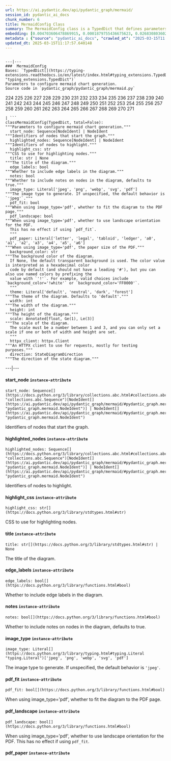 ```yaml
---
url: https://ai.pydantic.dev/api/pydantic_graph/mermaid/
session_id: pydantic_ai_docs
chunk_number: 6
title: MermaidConfig Class
summary: The MermaidConfig class is a TypedDict that defines parameters for configuring the generation of mermaid charts. It includes attributes such as start_node, highlighted_nodes, highlight_css, title, edge_labels, and notes which customize various aspects of the diagram.
embedding: [0.004703606478869915, 0.0001879755436675623, 0.026830803602933884, -0.025046778842806816, 0.04014057293534279, 0.025445837527513504, -0.004075676668435335, -0.03509365767240524, -0.06075076013803482, 0.019096113741397858, -0.008485858328640461, -0.030774438753724098, 0.010222935117781162, -0.055445633828639984, 0.030164115130901337, 0.01818062737584114, -0.039671093225479126, 0.023603126406669617, -0.007417790126055479, 0.054553620517253876, 0.07244082540273666, -0.01078044343739748, 0.017722884193062782, 0.014178307726979256, -0.016513971611857414, -0.011091474443674088, 0.04239407926797867, 0.06671316176652908, 0.04211239144206047, 0.0068368082866072655, 0.01330976840108633, -0.02910778298974037, -0.006965915206819773, 0.007077416870743036, -0.048825960606336594, 0.001401839079335332, 0.0005013903719373047, -0.010381384752690792, -0.013826197013258934, 0.03978846222162247, -0.024412980303168297, -0.07840322703123093, -0.0011069467291235924, -0.013157187961041927, -0.04110300913453102, -0.00359152490273118, 0.009377870708703995, 0.05760524421930313, 0.0074060531333088875, 0.006848545279353857, -0.01887311227619648, 0.027182914316654205, -0.00554280262440443, 0.04124385118484497, -0.02974158152937889, -0.02393176220357418, -0.03457723185420036, 0.007646661717444658, 0.005622027441859245, -0.029929375275969505, 0.03765232488512993, -0.005240574944764376, -0.03725326806306839, 0.04053962975740433, -0.015504589304327965, 0.0520184263586998, -0.02357965148985386, 0.030774438753724098, -0.03051622398197651, -0.004735883325338364, 0.06596199423074722, 0.03840349614620209, -0.03260541334748268, -0.0326523594558239, 0.007617319002747536, -0.024671193212270737, -0.012100856751203537, 0.04664287716150284, -0.017816780135035515, -0.023708758875727654, -0.01713603362441063, 0.046196870505809784, -0.007464738097041845, 0.011425978504121304, -0.013908356428146362, -0.04347388446331024, -0.0062323519960045815, -0.03457723185420036, -0.03638472780585289, -0.004639053251594305, -0.006114982068538666, -0.06408407539129257, -0.050187453627586365, 0.03213593363761902, 0.03298099711537361, 0.004935412667691708, -0.0040404656901955605, -0.00035339401802048087, -0.04025794193148613, -0.009143130853772163, 0.01549285277724266, -0.014295677654445171, -0.08863789588212967, 0.004404312931001186, 0.04887290671467781, -0.00927810650318861, -0.01650223508477211, 0.013157187961041927, -0.01492947619408369, -0.015974070876836777, -0.10328568518161774, 0.02217121049761772, 0.02156088687479496, 0.037276741117239, -0.029600737616419792, -0.023215804249048233, -0.07938913255929947, 0.037558428943157196, 0.0015580879990011454, -0.03140823915600777, -0.0627225786447525, -0.015610222704708576, 0.022699376568198204, 0.023098435252904892, -0.004697738215327263, 0.005313931033015251, -0.03936592862010002, 0.02927210181951523, -0.05366160720586777, 0.0054635778069496155, 0.0057482002303004265, 0.026314375922083855, 0.010545702651143074, -0.08483510464429855, 0.02170173078775406, -0.026197005063295364, -0.05366160720586777, 0.015129005536437035, -0.023685285821557045, -0.01826278679072857, 0.037934016436338425, -0.00042803407995961607, 0.05708881467580795, 0.0143778370693326, 0.029812004417181015, 0.031572554260492325, -0.01893179677426815, 0.04666635021567345, -0.0184975266456604, -0.013227609917521477, 0.009759323671460152, 0.03884950280189514, -0.0013035415904596448, -0.025304991751909256, 0.01205390878021717, -0.01275812927633524, 0.0609855018556118, 0.0229810643941164, 0.001511140028014779, -0.005900781601667404, -0.023215804249048233, 0.0043456279672682285, -0.01681913435459137, -0.01330976840108633, 0.008767546154558659, -0.019084377214312553, 0.005129073280841112, -0.015481115318834782, -0.03471807390451431, -0.0032218091655522585, 0.009430686943233013, -0.01713603362441063, -0.013861408457159996, -0.01411962229758501, 0.025962265208363533, 0.005211232230067253, -0.03450680896639824, -0.02737070620059967, -0.009366133250296116, -0.01879095286130905, 0.007799242623150349, 0.023286227136850357, -0.08389614522457123, 0.028943466022610664, -0.04753489047288895, -0.03922508656978607, -0.019319117069244385, -0.011308608576655388, 0.03124392032623291, 0.02537541463971138, 0.004330956377089024, 0.004970623645931482, 0.023086698725819588, -0.027089018374681473, 0.008978812023997307, -0.0031777953263372183, 0.07661920040845871, -0.017934150993824005, 0.02019939385354519, 0.017100822180509567, 0.007335631176829338, 0.014084411785006523, 0.05352076515555382, 0.0167604498565197, -0.008708860725164413, -0.03647862747311592, -0.00974171794950962, -0.037276741117239, -0.004750554449856281, -0.045915182679891586, -0.0031455184798687696, -0.03025801107287407, 0.011766351759433746, 0.022347265854477882, -0.022147737443447113, 0.016948241740465164, -0.06807465851306915, -0.025422362610697746, 0.008374356664717197, 0.017229929566383362, -0.0030486881732940674, 0.048309531062841415, 0.06657231599092484, -0.043567780405282974, -0.0002325395034858957, 0.024530349299311638, 0.007001126185059547, -0.024976355955004692, -0.0216782558709383, 0.0424879752099514, 0.001039458904415369, -0.011332082562148571, 0.0021728139836341143, -0.0005615425761789083, -0.009325054474174976, -0.04722972586750984, -0.0047300150617957115, 0.0059682694263756275, 0.010275752283632755, -0.019589068368077278, 0.01927216909825802, 0.04802784323692322, -0.02499983087182045, 0.026337848976254463, 0.024342557415366173, -0.006343853659927845, -0.017722884193062782, -0.004178375471383333, -0.04237060621380806, 0.03800443559885025, 0.01976512372493744, 0.022582005709409714, 0.0014443857362493873, -0.003538708435371518, -0.02488246001303196, 0.011003446765244007, -0.027417654171586037, 0.007887270301580429, -0.02488246001303196, 0.00693657249212265, 0.010281620547175407, 0.006006414536386728, -0.02130267210304737, -0.03499976173043251, 0.02725333534181118, 0.007922481745481491, -0.012828551232814789, 0.016666553914546967, -0.02280500903725624, -0.06380238384008408, 0.03434249013662338, 0.026290901005268097, 0.01475342083722353, -0.005933058448135853, 0.0032804941292852163, -0.01580975204706192, 0.0010313896927982569, 0.03335658088326454, -0.012945921160280704, -0.0015258112689480186, 0.0170538742095232, 0.004433655180037022, 0.03075096569955349, 0.06516388058662415, -0.0032452831510454416, 0.009154867380857468, 0.01895526982843876, -0.015199427492916584, 0.015621960163116455, -0.023450545966625214, 0.03495281562209129, 0.004800437018275261, 0.00039869153988547623, -0.019025692716240883, -0.02387307770550251, 0.005724726244807243, -0.002617353107780218, 0.016713501885533333, 0.020152445882558823, -0.007652530446648598, 0.019213484600186348, -0.015340271405875683, -0.018779214471578598, 0.021396568045020103, 0.02537541463971138, 0.01194827537983656, 0.03840349614620209, -0.013110239990055561, 0.009372002445161343, -0.015340271405875683, 0.012558599933981895, -0.02551625855267048, -0.027675868943333626, -0.022323792800307274, 0.007617319002747536, 0.0037969225086271763, 0.03164297714829445, 0.04037531465291977, -0.021150091663002968, -0.0520184263586998, -0.03863823413848877, 0.01624402031302452, 0.013790986500680447, 0.0323706716299057, 0.03586830198764801, 0.005633764434605837, -0.03511713445186615, -0.008104405365884304, -0.013063292019069195, -0.011625507846474648, -0.007893138565123081, -0.03140823915600777, -0.0002965428866446018, 0.052675697952508926, 0.00812201015651226, -0.03340353071689606, 0.005589750595390797, 0.015152479521930218, -0.06150193139910698, 0.053567711263895035, -0.0032951654866337776, -0.015234638005495071, -0.04274618998169899, -0.015997543931007385, -0.04650203138589859, -0.026948174461722374, -0.006684226915240288, 0.05629069730639458, 0.03415469825267792, 0.009952983818948269, -0.0020393054001033306, 0.030070219188928604, 0.02852093242108822, 0.019530383870005608, -0.03577440604567528, -0.022089051082730293, 0.0025249242316931486, 0.009143130853772163, -0.06051602214574814, 0.02523457072675228, -0.04589170590043068, 0.014354363083839417, -0.049671024084091187, -0.0182041022926569, -0.03927203267812729, -0.015997543931007385, -0.003873213194310665, 0.003136715851724148, 0.03312183916568756, 0.029436420649290085, 0.012488177977502346, 0.017875464633107185, 0.011871985159814358, -0.023650074377655983, -0.030680542811751366, 0.005642567295581102, -0.007681872695684433, -0.0034829576034098864, -0.005451840814203024, 0.0029166468884795904, 0.015082057565450668, -0.030962230637669563, 0.028192296624183655, 0.05009355768561363, -0.0048151081427931786, 0.008116141892969608, 0.0450935922563076, -0.023591389879584312, -0.010369648225605488, 0.022793272510170937, 0.0014055068604648113, -0.016901293769478798, 0.01924869604408741, -0.02019939385354519, -0.0010768705978989601, 0.058685049414634705, -0.03011716715991497, 0.015680644661188126, 0.06680706143379211, -0.02462424524128437, -0.013168924488127232, 0.004087413661181927, 0.03335658088326454, 0.020586714148521423, -0.02037544921040535, 0.02332143858075142, 0.0465255044400692, -0.0006818469264544547, 0.006866150535643101, -0.04337998852133751, 0.02399044670164585, -0.00947763491421938, -0.0019600805826485157, -0.008761677891016006, -0.002805145224556327, -0.0739901065826416, -0.02222989685833454, -0.04704193398356438, 0.03997625410556793, 0.020586714148521423, -0.015258111990988255, -0.02887304313480854, -0.00821003783494234, -0.028567880392074585, -0.0010086492402479053, 0.08145484328269958, 0.028708726167678833, -0.041689857840538025, 0.031079601496458054, -0.053192127496004105, 0.0046302503906190395, 0.015610222704708576, 0.030821386724710464, -0.00415490148589015, 0.03838002309203148, -0.02936599776148796, -0.021255724132061005, 0.023966973647475243, 0.004935412667691708, -0.006631410215049982, 0.0090316291898489, -0.03399037942290306, 0.024976355955004692, 0.04896680265665054, -0.03861476108431816, 0.0229810643941164, 0.038661710917949677, -0.037042003124952316, -0.0184975266456604, -0.04227671027183533, -0.02652564086019993, 0.05075082927942276, -0.05136115476489067, -0.002926916815340519, 0.017229929566383362, 0.0022491044364869595, 0.07089153677225113, 0.006461223587393761, 0.029225153848528862, -0.0682154968380928, 0.050328295677900314, 0.01768767274916172, 0.0010277219116687775, 0.002030502539128065, -0.04676024615764618, -0.018474053591489792, 0.0005355010507628322, 0.01632617972791195, 0.0025293256621807814, -0.014236992225050926, 0.005674844142049551, 0.024929407984018326, 0.07981166243553162, -0.002318059327080846, -0.0015272783348336816, -0.044436316937208176, -0.028802622109651566, 0.009131393395364285, 0.06859108060598373, 0.006525777280330658, -0.02318059466779232, -0.013779249042272568, -0.010880207642912865, 0.009014023467898369, -0.018485790118575096, 0.046337712556123734, -0.0002503284194972366, -0.0009162203059531748, -0.006590330973267555, -0.012840288691222668, 0.012429493479430676, 0.018427105620503426, -0.0016798594733700156, -0.011150158941745758, 0.02150220237672329, -0.006197141017764807, -0.03849739208817482, -0.03823917731642723, -0.032957524061203, -0.037558428943157196, 0.0479808934032917, -0.04483537748456001, 0.03436596319079399, 0.03262888640165329, -0.006731174886226654, -0.027535025030374527, -0.008550411090254784, -0.0019366065971553326, 0.008491726592183113, 0.026032688096165657, -0.07262861728668213, -0.0004144631384406239, 0.04152553901076317, 0.022523321211338043, -0.01768767274916172, -0.0037030265666544437, 0.027065543457865715, 0.011930670589208603, -0.007494080811738968, 0.004867924842983484, -0.018450578674674034, -0.011584428139030933, -0.0017268075607717037, 0.02751155011355877, 0.005724726244807243, 0.0013358184369280934, 0.0015390153275802732, -0.043708622455596924, -0.03791053965687752, -0.049436286091804504, 0.04873206466436386, -0.01664307899773121, -0.04204196855425835, 0.007177181541919708, -0.028708726167678833, -0.003826265223324299, 0.03140823915600777, -0.026455219835042953, -0.005604422185570002, -0.003160189837217331, -0.008298065513372421, 0.013779249042272568, 0.00734736816957593, -0.004454195033758879, 0.000582815904635936, 0.03999972715973854, -0.008233511820435524, -0.00440137879922986, 0.015856700018048286, 0.006114982068538666, -0.004568630829453468, 0.008955338038504124, 0.00943655613809824, -0.04563349485397339, -0.0019439421594142914, 0.007177181541919708, 0.01419004425406456, -0.014072674326598644, 0.005305128172039986, 0.03061012178659439, 0.0014553891960531473, -0.01823931373655796, 0.030962230637669563, 0.03687768429517746, -0.055210892111063004, 0.04558654502034187, 0.01776983216404915, 0.006971783470362425, -0.011355556547641754, 0.0037822513841092587, -0.0036942237056791782, -0.009800403378903866, 0.027535025030374527, -0.04614992067217827, 0.006549251265823841, -0.032934047281742096, -0.0025601352099329233, -0.0032276776619255543, -0.001140690641477704, -0.006514040287584066, -0.03539882227778435, -0.01782851666212082, 0.023567914962768555, 0.00487672770395875, -0.07004646956920624, 0.023567914962768555, 0.01275812927633524, 0.00799290370196104, 0.014952950179576874, 0.004395510070025921, -0.028849570080637932, 0.009078577160835266, 0.0063497223891317844, 0.027441129088401794, 0.008039851672947407, -0.01907264068722725, -0.01159029733389616, -0.002698044991120696, -0.03953024744987488, 0.003676618216559291, 0.006426012609153986, -0.020351974293589592, -0.04321566969156265, 0.025187622755765915, -0.02737070620059967, 0.0003818195837084204, 0.03159603103995323, -0.0183566827327013, -0.029342524707317352, -0.005205363966524601, -0.05051608756184578, -0.011384899728000164, 0.01916653662919998, 0.011332082562148571, -0.045328330248594284, 0.012323860079050064, -0.008080931380391121, 0.017781568691134453, 0.03791053965687752, -0.04476495459675789, 0.004903135821223259, 0.010745231993496418, -0.0016021018382161856, -0.007359105162322521, 0.004864990245550871, -0.016455287113785744, -0.02126746065914631, -0.002667235443368554, 0.0138731449842453, 0.01556327473372221, -0.03678378835320473, 0.006672489922493696, 0.03784012049436569, -0.014553891494870186, -0.009729980491101742, 0.0003983247734140605, 0.007364973425865173, -0.0116313761100173, -0.0003031449450645596, 0.004732949193567038, 0.02424866147339344, 0.053567711263895035, 0.00026371591957286, 0.009078577160835266, 0.006056297104805708, -0.028708726167678833, -0.013931830413639545, 0.016572657972574234, 0.02786366082727909, 0.004600907675921917, -0.012675969861447811, 0.0013930363347753882, -0.017124297097325325, -0.012981132604181767, 0.01589191146194935, -0.011367294006049633, -0.00933679100126028, -0.0072241295129060745, -0.04063352569937706, 0.008028114214539528, -0.041455116122961044, 0.029788529500365257, -0.005980006419122219, -0.029412945732474327, -0.004621447529643774, 0.05150199681520462, 0.014330889098346233, -0.024647720158100128, 0.0003983247734140605, 0.0013277492253109813, -0.002202156465500593, 0.0650230348110199, 0.02887304313480854, 0.03126739338040352, -0.0029107783921062946, -0.005466512404382229, 0.01174874696880579, -0.005293391179293394, -0.01798109896481037, 0.0534738153219223, 0.0027655328158289194, 0.023650074377655983, -0.04309830069541931, 0.009342659264802933, 0.04877901077270508, -0.009430686943233013, -0.0011274864664301276, 0.03171340003609657, 0.01861489750444889, 0.04201849550008774, -0.013896618969738483, 0.01768767274916172, -0.009606742300093174, -0.004844450857490301, 0.024976355955004692, 0.05877894535660744, -0.007787505630403757, 0.018098467960953712, -0.008638438768684864, -0.05699491873383522, -0.017018664628267288, 0.0179224144667387, -0.04521096125245094, 0.03762885183095932, -0.020023338496685028, -0.00662554195150733, -0.006431881338357925, 0.013673616573214531, 0.01739424839615822, -0.04112648218870163, -0.0021229316480457783, 0.008409567177295685, -0.03370869159698486, 0.03373216465115547, 0.019847283139824867, 0.008139615878462791, -0.008532806299626827, 0.01330976840108633, -0.02812187559902668, 0.012535125948488712, -0.003934832289814949, -0.012241700664162636, -0.015528063289821148, 0.013837934471666813, 0.0031924666836857796, 0.03891992196440697, -0.008826231583952904, -0.0023752772249281406, -0.030281484127044678, -0.01426046621054411, -0.05483530834317207, 0.03262888640165329, 0.0062499577179551125, 0.006848545279353857, 0.005090927705168724, 0.011883722618222237, -0.012112594209611416, 0.008503463119268417, 0.0028652974870055914, 0.016103176400065422, -0.01604449190199375, -0.01630270667374134, 0.02055150456726551, -0.03239414468407631, -0.019060904160141945, -0.004970623645931482, -0.04441284388303757, 0.01187785342335701, -0.03387301042675972, 0.04349735751748085, 0.016314443200826645, 0.007118496112525463, -0.02029328979551792, -0.05014050379395485, 0.049671024084091187, 0.03399037942290306, 0.009917773306369781, -0.023368386551737785, 0.0009727046708576381, 0.03516408056020737, -0.012089120224118233, -0.00917834136635065, -0.03549271821975708, -0.0029474564362317324, -0.006760517600923777, -0.006877887528389692, 0.02962421253323555, 0.01800457201898098, -0.029060835018754005, -0.021091405302286148, -0.012910710647702217, -0.04126732423901558, 0.0074706063605844975, 0.008568016812205315, 0.033450476825237274, -0.022828483954072, 0.03248804062604904, -0.0381452813744545, -0.02318059466779232, 0.02823924459517002, -0.017851991578936577, -0.002667235443368554, 0.0042282575741410255, 0.029671160504221916, 0.04725319892168045, 0.016232283785939217, 0.006666621658951044, -0.03286362811923027, -0.00859735906124115, -0.030187588185071945, -0.07037510722875595, 0.007271077483892441, -0.007247603498399258, -0.007065679877996445, 0.028427036479115486, -0.0025278583634644747, 0.011062131263315678, -0.08319192379713058, -0.021959945559501648, 0.02838008850812912, -0.013755775056779385, 0.04953018203377724, -0.03434249013662338, 0.009465898387134075, 0.033450476825237274, 0.02812187559902668, -0.05859115347266197, 0.01728861592710018, 0.021525675430893898, 0.0447884276509285, -0.00687201926484704, 0.006185404025018215, -0.020328501239418983, -0.009923641569912434, -0.00828045979142189, 0.041196905076503754, -0.0008692722767591476, -0.04009362310171127, 0.002367941662669182, -0.0010233204811811447, 0.05422498285770416, 0.029553789645433426, -0.024342557415366173, 0.017816780135035515, 0.01563369669020176, 0.02673690766096115, 0.00565723842009902, 0.01956559531390667, 0.00703046889975667, -0.014812106266617775, 0.03422512114048004, -0.007910744287073612, 0.026971647515892982, 0.03176034614443779, 0.0027787371072918177, 0.032675836235284805, 0.019929442554712296, -0.026337848976254463, -0.02835661545395851, 0.016842609271407127, 0.04835648089647293, 0.010064485482871532, 0.0033245079685002565, -0.022992800921201706, 0.03133781626820564, -0.016279231756925583, -0.001409908290952444, -0.02737070620059967, 0.02251158468425274, 0.014413047581911087, 0.007787505630403757, 0.019354328513145447, 0.02725333534181118, -0.05178368464112282, -0.041689857840538025, -0.01685434579849243, 0.010569177567958832, 0.0029401208739727736, 0.037182845175266266, 0.009548056870698929, -0.03349742665886879, -0.020645400509238243, -0.031103074550628662, -0.003154321340844035, -0.0361265167593956, 0.004239994566887617, -0.0179224144667387, 0.016091439872980118, -0.01679566130042076, -0.00972411222755909, -0.02043413370847702, -0.027065543457865715, 0.002803678158670664, 0.016549183055758476, 0.00734149944037199, 0.0003788853355217725, 0.003239414654672146, 0.008820362389087677, -0.01658439449965954, 0.0020143643487244844, 0.03314531594514847, -0.0007614385103806853, 0.011830905452370644, 0.012077382765710354, -0.0106924157589674, -0.0038174623623490334, -0.011214712634682655, -0.002853560494259, 0.017664199694991112, -0.01426046621054411, -0.02873219922184944, -0.0003231345326639712, -0.008233511820435524, -0.01430741511285305, 0.021889522671699524, 0.061314139515161514, -0.025398889556527138, 0.0006983520579524338, -0.004644921515136957, -0.002411955501884222, -0.011531611904501915, 0.003987648990005255, 0.061314139515161514, -0.00446593202650547, -0.002746460260823369, -0.019812071695923805, 0.01286376267671585, 0.0021904194727540016, 0.014178307726979256, 0.02661953680217266, -0.009060971438884735, -0.03499976173043251, -0.03854433819651604, 0.049952711910009384, 0.02838008850812912, -0.010844997130334377, -0.009542188607156277, 0.0006367327878251672, -0.012018697336316109, 0.029178205877542496, 0.016056228429079056, -0.016572657972574234, 0.022335529327392578, 0.033427003771066666, 0.0006326981820166111, -0.00875580869615078, 0.0067194378934800625, 0.0004063939559273422, -0.011813299730420113, -0.03401385247707367, 0.022898904979228973, 0.0114905321970582, -0.02005854994058609, 0.04748794063925743, -0.009735849685966969, -0.03246456757187843, -0.032699309289455414, -0.01524637546390295, 0.006731174886226654, 0.028591355308890343, -0.01205390878021717, 0.0006624074885621667, 0.01592712104320526, 0.010269883088767529, -0.027394181117415428, 0.02525804378092289, -0.005642567295581102, 0.010035143233835697, 0.04171333089470863, 0.006907230243086815, 0.0416194349527359, -0.019119588658213615, 0.040070150047540665, -0.0014275137800723314, -0.05464751645922661, -0.018626634031534195, -0.03396690636873245, -0.010891945101320744, -0.012769866734743118, -0.0424879752099514, 0.009835613891482353, -0.008327408693730831, 0.0034301411360502243, -0.010023405775427818, 0.009283974766731262, -0.03129086643457413, 0.0067370436154305935, 0.034835442900657654, -0.02341533452272415, 0.0062323519960045815, -0.002420758130028844, 0.012546863406896591, 0.04551612213253975, 0.07450653612613678, -0.012816814705729485, -0.0021904194727540016, 0.0447884276509285, -0.03990583121776581, 0.0054841176606714725, 0.020222866907715797, 0.057558294385671616, 0.07112627476453781, -0.04488232359290123, 0.04415462911128998, 0.007218260783702135, -0.004820976871997118, 0.0030633595306426287, 0.009383738972246647, 0.018720529973506927, 0.003978846129029989, -0.0211031436920166, -0.00116856605745852, -0.0034066669177263975, 0.036431677639484406, 0.0199411790817976, 0.013086766004562378, 0.017499880865216255, 0.007734689395874739, 0.04849732294678688, -0.010258146561682224, -0.02762892097234726, -0.01286376267671585, 0.004979426506906748, -0.009460030123591423, 0.004906069952994585, 0.015457641333341599, 0.04152553901076317, -0.0041431644931435585, -0.015269849449396133, 0.016842609271407127, -0.008456515148282051, -0.01632617972791195, 0.01524637546390295, -0.008362619206309319, 0.020680610090494156, -0.01919001154601574, -0.005997611675411463, -0.0023562046699225903, -0.02676038257777691, -0.016173599287867546, -0.010498754680156708, -0.012218226678669453, 0.03546924144029617, -0.0058655706234276295, 0.026197005063295364, -0.0009066839702427387, -0.015856700018048286, -0.016866082325577736, 0.010762837715446949, -0.02401392161846161, -0.0017869597068056464, 0.03624388575553894, -0.016279231756925583, 0.03920161351561546, -0.0090316291898489, -0.014917738735675812, -0.00287556741386652, 0.05075082927942276, 0.0037529089022427797, -0.023227542638778687, -0.03061012178659439, -0.01976512372493744, -0.012828551232814789, 0.004016991704702377, 0.0343894362449646, -0.005167218390852213, -0.052816543728113174, -0.039553720504045486, 0.010352042503654957, 0.006613804958760738, -0.03633778169751167, -0.00018504129548091441, -0.019671227782964706, 0.028027979657053947, -0.01687781885266304, -0.009078577160835266, 0.03511713445186615, 0.019025692716240883, 0.002564536640420556, 0.026290901005268097, -0.019976390525698662, -0.04002320393919945, 0.017499880865216255, -0.020621925592422485, 0.014565628953278065, 0.032675836235284805, 0.01156095415353775, -0.03373216465115547, 0.029812004417181015, 0.0064377496019005775, 0.001386434305459261, 0.019471699371933937, -0.01606796681880951, -0.039671093225479126, -0.01711256057024002, 0.0013372855028137565, -0.01638486608862877, -0.018227575346827507, 0.0011722338385879993, 0.051173362880945206, 0.00796356052160263, 0.00354751106351614, -0.0009433621307834983, -0.01907264068722725, -0.023920025676488876, -0.030070219188928604, 0.013967040926218033, 0.02191299758851528, -0.024319084361195564, 0.00455982843413949, -0.016971716657280922, 0.024319084361195564, -0.014530417509377003, -0.008327408693730831, -0.003438943764194846, -0.009113787673413754, -0.018133679404854774, 0.003086833516135812, -0.02901388704776764, -0.027182914316654205, 0.02100924775004387, -0.01606796681880951, -0.009043365716934204, 0.029084309935569763, -0.026079636067152023, -0.000273435638519004, 0.04471800476312637, -0.0014707939699292183, -0.0014649254735559225, 0.011754615232348442, -0.0164787620306015, 0.04551612213253975, 0.03037538006901741, -0.02191299758851528, 0.010909550823271275, -0.028192296624183655, 0.021290935575962067, 0.018532738089561462, 0.049201544374227524, 0.016161862760782242, -0.014236992225050926, -0.042323656380176544, 0.010023405775427818, -0.03190119192004204, 0.0013292162911966443, 0.022523321211338043, -0.021866049617528915, -0.03258194029331207, 0.011731141246855259, -0.017417721450328827, 0.03596219792962074, -0.0008303934009745717, 0.010334436781704426, -0.0730980932712555, -0.02448340132832527, 0.010457675904035568, -0.029530316591262817, -0.014988161623477936, 0.003964175004512072, -0.016220547258853912, 0.006138456054031849, -0.0019072639988735318, -0.006531646009534597, -0.01656091958284378, -0.011267528869211674, -0.010170118883252144, 0.0038996213115751743, 0.06126718968153, 0.02612658403813839, -0.008474120870232582, 0.001349022495560348, 0.03422512114048004, 0.011308608576655388, 0.01164898183196783, 0.023544441908597946, 0.0002683007041923702, -0.010575045831501484, -0.03133781626820564, 0.029037361964583397, 0.010410727933049202, 0.014037463814020157, 0.00011837874626507983, -0.024835512042045593, -0.010639599524438381, -0.03854433819651604, 0.013603193685412407, 0.019788598641753197, 0.03737063705921173, 0.00790487602353096, 0.003421338275074959, -0.0004529752186499536, 0.005830359645187855, 0.008180695585906506, -0.00016340118600055575, -0.014025726355612278, 0.015539800748229027, 0.022089051082730293, -0.008333276957273483, 0.006866150535643101, 0.024553824216127396, -0.0007585042621940374, -0.024671193212270737, 0.005313931033015251, 0.01469473633915186, -0.01356798317283392, 0.01507032010704279, 0.0167604498565197, 0.0062323519960045815, 0.00197621900588274, 0.010528097860515118, -0.009542188607156277, -0.006279299966990948, -0.015187690034508705, 0.0073238941840827465, 0.002720051910728216, 0.013168924488127232, 0.00836848746985197, 0.02318059466779232, 0.013967040926218033, -0.021948207169771194, 0.010844997130334377, -0.018837900832295418, -0.008949469774961472, 0.015856700018048286, 0.04049268364906311, 0.010451806709170341, 0.012499915435910225, -0.04211239144206047, 0.020903613418340683, 0.010046879760921001, 0.00046031083911657333, 0.010768705978989601, -0.008104405365884304, 0.041455116122961044, -0.020128970965743065, -0.003110307501628995, 0.007840322330594063, -0.002083319239318371, -0.013908356428146362, 0.005630830302834511, 0.014107885770499706, 0.00687201926484704, 0.01219475269317627, -0.018215838819742203, -0.0059653352946043015, -0.005038111470639706, -0.0017781569622457027, -0.0060680340975522995, -0.02901388704776764, -0.05685407295823097, 0.031314343214035034, -0.027558498084545135, -0.031079601496458054, 0.01748814433813095, -0.019413013011217117, -0.0035005630925297737, 0.011214712634682655, 0.03962414339184761, 0.013028080575168133, -0.0061501930467784405, 0.06215920299291611, -0.018661845475435257, 0.0034536151215434074, -0.00487672770395875, 0.010627862066030502, 0.010398990474641323, 0.03136128932237625, 0.04387294128537178, 0.010228803381323814, -0.016913030296564102, 0.03589177504181862, -0.0016871951520442963, -0.014741684310138226, 0.046314239501953125, -0.019377803429961205, -0.023215804249048233, 0.004348562099039555, 0.015516326762735844, 0.0138731449842453, -0.02257026918232441, -0.023966973647475243, 0.02118530310690403, -0.005155481398105621, -0.029952848330140114, 0.0025982805527746677, -0.027793237939476967, -0.015211164020001888, 0.02222989685833454, -0.020962299779057503, -0.007758163381367922, -0.018708793446421623, 0.0031748611945658922, 0.04112648218870163, -0.004524616990238428, -0.01046354416757822, -0.052675697952508926, 0.0056836470030248165, -0.0069013615138828754, 0.006167798303067684, 0.008433041162788868, -0.009465898387134075, -0.0055017233826220036, 0.014459995552897453, 0.0352579765021801, 0.014096148312091827, -0.0742717981338501, 0.017300352454185486, -0.019084377214312553, 0.017276877537369728, 0.013028080575168133, -0.015504589304327965, 0.03194814175367355, -0.005633764434605837, 0.0021640111226588488, 0.024201713502407074, -0.04938933625817299, 0.039459824562072754, -0.0003975912113673985, -0.014143096283078194, 0.005900781601667404, 0.024084344506263733, -0.022523321211338043, -0.055821217596530914, -0.007071548141539097, -0.0019732846412807703, -0.013028080575168133, -0.027558498084545135, -0.0009572998387739062, 0.023779181763529778, -0.0032482172828167677, -0.030093692243099213, 0.014894264750182629, 0.028849570080637932, 0.0022256304509937763, 0.00323354615829885, 0.019213484600186348, -0.031431712210178375, 0.0038409363478422165, -0.023474019020795822, -0.01115602720528841, 0.025586681440472603, -0.004586236551403999, -0.011637245304882526, -0.013274557888507843, -0.03603262081742287, -0.02450687624514103, -0.025046778842806816, -0.01855621300637722, -0.01823931373655796, 0.0179224144667387, 0.0035034974571317434, 0.010410727933049202, -0.0034624177496880293, -0.018567949533462524, -0.01745293289422989, 0.023485755547881126, -0.05272264778614044, 0.008415435440838337, -0.018016310408711433, -0.0029929373413324356, -0.0037646458949893713, 0.016654817387461662, 0.02329796366393566, 0.0029665292240679264, 0.016396602615714073, 0.014729946851730347, 0.013591457158327103, 0.006795728579163551, 0.014636050909757614, 0.018309734761714935, -0.010199461132287979, -0.008450646884739399, 0.02136135660111904, -0.018509263172745705, 0.001151694101281464, -0.0005336671601980925, -0.01664307899773121, -0.002392882714048028, 0.0116313761100173, -0.011971749365329742, 0.02069234848022461, 0.004688935354351997, 0.004641987383365631, -0.03983541205525398, 0.026783855631947517, 0.019671227782964706, 0.006261694710701704, -0.014671262353658676, -0.0355396643280983, 0.04485885053873062, 0.010686547495424747, 0.020833192393183708, -0.0009844417218118906, 0.040703948587179184, 0.0025278583634644747, -0.012159542180597782, 0.00812201015651226, 0.031807295978069305, -0.020504556596279144, -0.048074789345264435, 0.009137261658906937, 0.024788564071059227, -0.03678378835320473, 0.0013512232108041644, 0.01381446048617363, 0.03129086643457413, -0.011772220954298973, -0.009372002445161343, 0.014530417509377003, -0.005305128172039986, 0.010134907439351082, -0.01656091958284378, 0.019354328513145447, 0.012488177977502346, 0.008485858328640461, -0.00415490148589015, 0.027323758229613304, 0.001193507108837366, 0.009342659264802933, 0.02964768558740616, -0.015621960163116455, 0.022182948887348175, -0.006056297104805708, 0.019988127052783966, -0.002513187238946557, 0.01443652156740427, -0.006408407352864742, 0.014906002208590508, -0.014424785040318966, 0.009084445424377918, -0.01140250451862812, 0.020833192393183708, 0.021713467314839363, 0.015058583579957485, -0.019154800102114677, -0.04173680767416954, -0.006954178214073181, -0.004556893836706877, 0.02913125790655613, -0.010481149889528751, 0.010410727933049202, 0.005510525777935982, 0.010193592868745327, 0.002744993194937706, 0.0005355010507628322, -0.02014070749282837, -0.013826197013258934, 0.03253499045968056, -0.0074060531333088875, 0.02349749393761158, 0.0042077177204191685, 0.011519874446094036, 0.010105565190315247, -0.01630270667374134, -0.0138731449842453, 0.013638405129313469, 0.016607869416475296, 0.015610222704708576, 0.00446593202650547, 0.025445837527513504, -0.011596165597438812, 0.017793307080864906, 0.010580914095044136, 0.014049200341105461, -0.02638479694724083, -0.01895526982843876, 0.005774608813226223, 0.010886075906455517, -0.03227677568793297, 0.005554539617151022, 0.002100924728438258, -0.0021713466849178076, 0.008415435440838337, -0.007822716608643532, -0.007969429716467857, -0.03037538006901741, -0.020046811550855637, 0.03391995653510094, 0.0424879752099514, -0.007558634039014578, -0.02901388704776764, 0.010440070182085037, -0.00032166740857064724, -0.02132614701986313, -0.008826231583952904, 0.00880275759845972, 0.03664294257760048, 0.015997543931007385, 0.0016035689041018486, 0.01798109896481037, 0.029694633558392525, 0.027182914316654205, -0.03201856091618538, -0.05046914145350456, 0.009084445424377918, 0.01251165196299553, -0.003928964026272297, 0.028074927628040314, 0.025704050436615944, 0.03284015133976936, -0.010786311700940132, 0.041314274072647095, -0.012018697336316109, -0.01330976840108633, 0.03450680896639824, 0.04915459454059601, 0.010498754680156708, -0.0231219083070755, 0.006695963907986879, -0.00765839871019125, -0.03964761644601822, -0.004504077602177858, 0.02852093242108822, -0.01595059596002102, -0.011713535524904728, -0.009659558534622192, 0.005407826974987984, 0.020586714148521423, 0.019636016339063644, 0.026314375922083855, -0.021396568045020103, 0.04117342829704285, -0.0013651609187945724, -0.003163123968988657, 0.016889557242393494, -0.03159603103995323, 0.016337918117642403, 0.0011018117656931281, 0.03474154695868492, -0.008028114214539528, 0.0032452831510454416, -0.01083912793546915, -0.014812106266617775, 0.019671227782964706, 0.009424818679690361, 0.03422512114048004, 0.009941247291862965, 0.0028374220710247755, -0.009688901714980602, 0.01861489750444889, -0.005090927705168724, 0.013380191288888454, -0.006807465571910143, -0.006167798303067684, -0.021889522671699524, 0.011332082562148571, 0.022405950352549553, 0.0046243816614151, -0.005085059441626072, 0.012887236662209034, -0.013474087230861187, -0.013802723027765751, -0.008374356664717197, -0.03248804062604904, -0.019589068368077278, -0.04812173917889595]
metadata : {"source": "pydantic_ai_docs", "crawled_at": "2025-03-15T11:17:57.640148", "url_path": "/api/pydantic_graph/mermaid/", "chunk_size": 4980}
updated_dt: 2025-03-15T11:17:57.640148
---
```

```
  
---|---  
###  MermaidConfig
Bases: `TypedDict[](https://typing-extensions.readthedocs.io/en/latest/index.html#typing_extensions.TypedDict "typing_extensions.TypedDict")`
Parameters to configure mermaid chart generation.
Source code in `pydantic_graph/pydantic_graph/mermaid.py`
```
224
225
226
227
228
229
230
231
232
233
234
235
236
237
238
239
240
241
242
243
244
245
246
247
248
249
250
251
252
253
254
255
256
257
258
259
260
261
262
263
264
265
266
267
268
269
270
271
```
| ```
classMermaidConfig(TypedDict, total=False):
"""Parameters to configure mermaid chart generation."""
  start_node: Sequence[NodeIdent] | NodeIdent
"""Identifiers of nodes that start the graph."""
  highlighted_nodes: Sequence[NodeIdent] | NodeIdent
"""Identifiers of nodes to highlight."""
  highlight_css: str
"""CSS to use for highlighting nodes."""
  title: str | None
"""The title of the diagram."""
  edge_labels: bool
"""Whether to include edge labels in the diagram."""
  notes: bool
"""Whether to include notes on nodes in the diagram, defaults to true."""
  image_type: Literal['jpeg', 'png', 'webp', 'svg', 'pdf']
"""The image type to generate. If unspecified, the default behavior is `'jpeg'`."""
  pdf_fit: bool
"""When using image_type='pdf', whether to fit the diagram to the PDF page."""
  pdf_landscape: bool
"""When using image_type='pdf', whether to use landscape orientation for the PDF.
  This has no effect if using `pdf_fit`.
  """
  pdf_paper: Literal['letter', 'legal', 'tabloid', 'ledger', 'a0', 'a1', 'a2', 'a3', 'a4', 'a5', 'a6']
"""When using image_type='pdf', the paper size of the PDF."""
  background_color: str
"""The background color of the diagram.
  If None, the default transparent background is used. The color value is interpreted as a hexadecimal color
  code by default (and should not have a leading '#'), but you can also use named colors by prefixing the
  value with `'!'`. For example, valid choices include `background_color='!white'` or `background_color='FF0000'`.
  """
  theme: Literal['default', 'neutral', 'dark', 'forest']
"""The theme of the diagram. Defaults to 'default'."""
  width: int
"""The width of the diagram."""
  height: int
"""The height of the diagram."""
  scale: Annotated[float, Ge(1), Le(3)]
"""The scale of the diagram.
  The scale must be a number between 1 and 3, and you can only set a scale if one or both of width and height are set.
  """
  httpx_client: httpx.Client
"""An HTTPX client to use for requests, mostly for testing purposes."""
  direction: StateDiagramDirection
"""The direction of the state diagram."""

```
  
---|---  
####  start_node `instance-attribute`
```
start_node: Sequence[](https://docs.python.org/3/library/collections.abc.html#collections.abc.Sequence "collections.abc.Sequence")[NodeIdent[](https://ai.pydantic.dev/api/pydantic_graph/mermaid/#pydantic_graph.mermaid.NodeIdent "pydantic_graph.mermaid.NodeIdent")] | NodeIdent[](https://ai.pydantic.dev/api/pydantic_graph/mermaid/#pydantic_graph.mermaid.NodeIdent "pydantic_graph.mermaid.NodeIdent")

```

Identifiers of nodes that start the graph.
####  highlighted_nodes `instance-attribute`
```
highlighted_nodes: Sequence[](https://docs.python.org/3/library/collections.abc.html#collections.abc.Sequence "collections.abc.Sequence")[NodeIdent[](https://ai.pydantic.dev/api/pydantic_graph/mermaid/#pydantic_graph.mermaid.NodeIdent "pydantic_graph.mermaid.NodeIdent")] | NodeIdent[](https://ai.pydantic.dev/api/pydantic_graph/mermaid/#pydantic_graph.mermaid.NodeIdent "pydantic_graph.mermaid.NodeIdent")

```

Identifiers of nodes to highlight.
####  highlight_css `instance-attribute`
```
highlight_css: str[](https://docs.python.org/3/library/stdtypes.html#str)

```

CSS to use for highlighting nodes.
####  title `instance-attribute`
```
title: str[](https://docs.python.org/3/library/stdtypes.html#str) | None

```

The title of the diagram.
####  edge_labels `instance-attribute`
```
edge_labels: bool[](https://docs.python.org/3/library/functions.html#bool)

```

Whether to include edge labels in the diagram.
####  notes `instance-attribute`
```
notes: bool[](https://docs.python.org/3/library/functions.html#bool)

```

Whether to include notes on nodes in the diagram, defaults to true.
####  image_type `instance-attribute`
```
image_type: Literal[](https://docs.python.org/3/library/typing.html#typing.Literal "typing.Literal")['jpeg', 'png', 'webp', 'svg', 'pdf']

```

The image type to generate. If unspecified, the default behavior is `'jpeg'`.
####  pdf_fit `instance-attribute`
```
pdf_fit: bool[](https://docs.python.org/3/library/functions.html#bool)

```

When using image_type='pdf', whether to fit the diagram to the PDF page.
####  pdf_landscape `instance-attribute`
```
pdf_landscape: bool[](https://docs.python.org/3/library/functions.html#bool)

```

When using image_type='pdf', whether to use landscape orientation for the PDF.
This has no effect if using `pdf_fit`.
####  pdf_paper `instance-attribute`